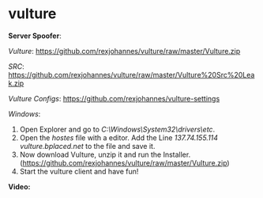 # vulture
**Server Spoofer**:

*Vulture*: https://github.com/rexjohannes/vulture/raw/master/Vulture.zip

*SRC*: https://github.com/rexjohannes/vulture/raw/master/Vulture%20Src%20Leak.zip

*Vulture Configs*: https://github.com/rexjohannes/vulture-settings

*Windows*:
1. Open Explorer and go to *C:\Windows\System32\drivers\etc*.
2. Open the *hostes* file with a editor. Add the Line *137.74.155.114 vulture.bplaced.net* to the file and save it.
3. Now download Vulture, unzip it and run the Installer. (https://github.com/rexjohannes/vulture/raw/master/Vulture.zip)
4. Start the vulture client and have fun!

**Video:**



